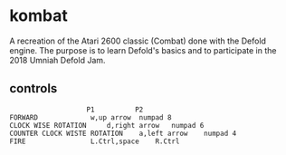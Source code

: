 # kombat

A recreation of the Atari 2600 classic (Combat) done with the Defold engine.
The purpose is to learn Defold's basics and to participate in the 2018 Umniah Defold Jam.

## controls

					   P1		   P2
	FORWARD				w,up arrow	numpad 8  
	CLOCK WISE ROTATION		d,right arrow	numpad 6  
	COUNTER CLOCK WISTE ROTATION	a,left arrow	numpad 4  
	FIRE				L.Ctrl,space	R.Ctrl  
